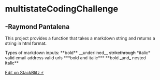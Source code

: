 # multistateCodingChallenge

## -Raymond Pantalena

This project provides a function that takes a markdown string and returns a string in html format.

Types of markdown inputs:
\*\*bold\*\*
\_\_underlined\_\_
~~strikethrough~~
\*italic\*
valid email address
valid urls
\*\*\*bold and italic\*\*\*
\*\*bold \_and\_ nested italic\*\*

[Edit on StackBlitz ⚡️](https://stackblitz.com/edit/typescript-jn5gpg)
